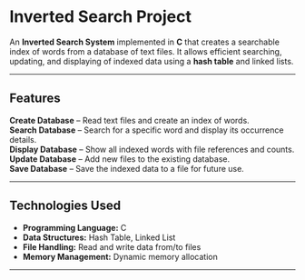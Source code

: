 # Inverted Search Project 

An **Inverted Search System** implemented in **C** that creates a searchable index of words from a database of text files. It allows efficient searching, updating, and displaying of indexed data using a **hash table** and linked lists.

---

##  Features
  **Create Database** – Read text files and create an index of words.  
   **Search Database** – Search for a specific word and display its occurrence details.  
   **Display Database** – Show all indexed words with file references and counts.  
   **Update Database** – Add new files to the existing database.  
   **Save Database** – Save the indexed data to a file for future use.  

---

##  Technologies Used
- **Programming Language:** C  
- **Data Structures:** Hash Table, Linked List  
- **File Handling:** Read and write data from/to files  
- **Memory Management:** Dynamic memory allocation  

---


